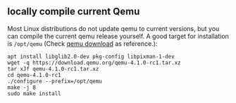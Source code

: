 locally compile current Qemu
----------------------------

Most Linux distributions do not update qemu to current versions, but
you can compile the current qemu release yourself. A good target for
installation is `/opt/qemu` (Check [qemu download](https://www.qemu.org/download/#source) as reference.):

```shell
apt install libglib2.0-dev pkg-config libpixman-1-dev
wget -q https://download.qemu.org/qemu-4.1.0-rc1.tar.xz
tar xJf qemu-4.1.0-rc1.tar.xz
cd qemu-4.1.0-rc1
./configure --prefix=/opt/qemu
make -j 8
sudo make install
```

